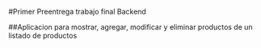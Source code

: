 #Primer Preentrega trabajo final Backend

##Aplicacion para mostrar, agregar, modificar y eliminar productos de un listado de productos

